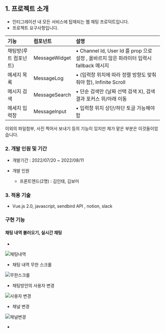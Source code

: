 

## **1. 프로젝트 소개**

- 인티그레이션 내 모든 서비스에 탑재되는 웹 채팅 프로덕트입니다.
- 프로젝트 요구사항입니다.

|기능|컴포넌트|설명|
|:---|:---|:---|
|채팅방(루트 컴포넌트)|MessageWidget|• Channel Id, User Id 를 prop 으로 설정 , 올바르지 않은 파라미터 입력시 fallback 메시지|
|메세지 목록|MessageLog|• (입력창 위치에 따라 정렬 방향도 맞춰줘야 함), Infinite Scroll|
|메시지 검색|MessageSearch |• 단순 검색만 (날짜 선택 검색 X), 검색결과 포커스 위/아래 이동|
|메세지 입력창|MessageInput |• 입력창 위치 상단/하단 토글 가능해야 함 |

이외의 파일첨부, 사진 찍어서 보내기 등의 기능이 있지만 제가 맡은 부분은 이것들이었습니다.

### **2. 개발 인원 및 기간**

- 개발기간 : 2022/07/20 ~ 2022/08/11
- 개발 인원

  - 프론트엔드(2명) : 김인태, 김보미
  
### **3. 적용 기술**

- Vue.js 2.0, javascript, sendbird API , notion, slack


### **구현 기능**



#### 채팅 내역 불러오기, 실시간 채팅
- 

![채팅내역](https://user-images.githubusercontent.com/62875596/185731967-e526385a-e68f-4378-a099-1ae425c86f4c.gif)

- 채팅 내역 무한 스크롤

![무한스크롤](https://user-images.githubusercontent.com/62875596/185731982-8858be43-29a5-4d27-8dcb-965d11fb7f97.gif)

- 채팅방안의 사용자 변경

![사용자 변경](https://user-images.githubusercontent.com/62875596/185731994-6b8a1a8d-009d-42a5-bd30-1662ab46c853.gif)

- 채널 변경

![채널변경](https://user-images.githubusercontent.com/62875596/185732003-d2b3327b-67ca-479e-8424-e19389528788.gif)

- 



